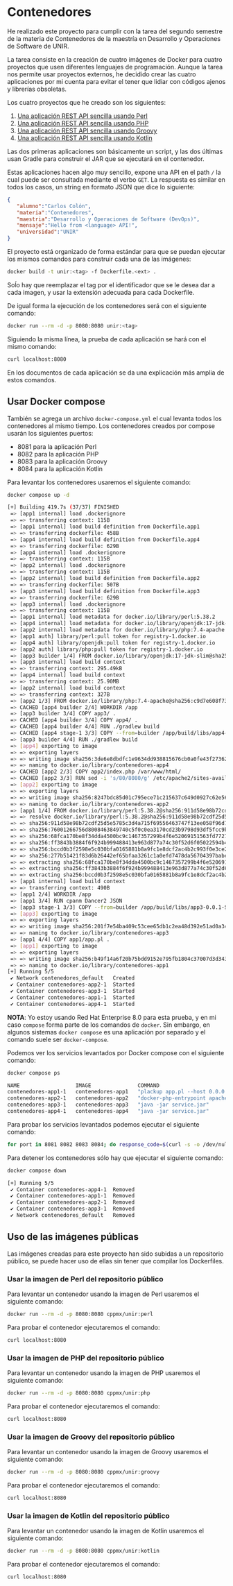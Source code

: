 # Contenedores

He realizado este proyecto para cumplir con la tarea del segundo semestre de la materia de Contenedores de la maestría en Desarrollo y Operaciones de Software de UNIR.

La tarea consiste en la creación de cuatro imágenes de Docker para cuatro proyectos que usen diferentes lenguajes de programación.
Aunque la tarea nos permite usar proyectos externos, he decidido crear las cuatro aplicaciones por mi cuenta para evitar el tener que lidiar con códigos ajenos y librerías obsoletas.

Los cuatro proyectos que he creado son los siguientes:

1. [Una aplicación REST API sencilla usando Perl](README_PERL.md)
2. [Una aplicación REST API sencilla usando PHP](RAEDME_PHP.md)
3. [Una aplicación REST API sencilla usando Groovy](README_GROOVY.md)
4. [Una aplicación REST API sencilla usando Kotlin](README_KOTLIN.md)

Las dos primeras aplicaciones son básicamente un script, y las dos últimas usan Gradle para construir el JAR que se ejecutará en el contenedor.

Estas aplicaciones hacen algo muy sencillo, expone una API en el path `/` la cual puede ser consultada mediante el verbo `GET`. La respuesta es similar en todos los casos, un string en formato JSON que dice lo siguiente:

```json
{
   "alumno":"Carlos Colón",
   "materia":"Contenedores",
   "maestria":"Desarrollo y Operaciones de Software (DevOps)",
   "mensaje":"Hello from <language> API!",
   "universidad":"UNIR"
}
```

El proyecto está organizado de forma estándar para que se puedan ejecutar los mismos comandos para construir cada una de las imágenes:

```bash
docker build -t unir:<tag> -f Dockerfile.<ext> .
```

Soĺo hay que reemplazar el tag por el identificador que se le desea dar a cada imagen, y usar la extensión adecuada para cada Dockerfile.

De igual forma la ejecución de los contenedores será con el siguiente comando:

```bash
docker run --rm -d -p 8080:8080 unir:<tag>
```

Siguiendo la misma línea, la prueba de cada aplicación se hará con el mismo comando:

```bash
curl localhost:8080
```

En los documentos de cada aplicación se da una explicación más amplia de estos comandos.

## Usar Docker compose

También se agrega un archivo `docker-compose.yml` el cual levanta todos los contenedores al mismo tiempo. Los contenedores creados por compose usarán los siguientes puertos:

- 8081 para la aplicación Perl
- 8082 para la aplicación PHP
- 8083 para la aplicación Groovy
- 8084 para la aplicación Kotlin

Para levantar los contenedores usaremos el siguiente comando:

```bash
docker compose up -d

[+] Building 419.7s (37/37) FINISHED                                                                  docker:default
 => [app1 internal] load .dockerignore                                                                          0.0s
 => => transferring context: 115B                                                                               0.0s
 => [app1 internal] load build definition from Dockerfile.app1                                                  0.1s
 => => transferring dockerfile: 458B                                                                            0.0s
 => [app4 internal] load build definition from Dockerfile.app4                                                  0.2s
 => => transferring dockerfile: 629B                                                                            0.0s
 => [app4 internal] load .dockerignore                                                                          0.3s
 => => transferring context: 115B                                                                               0.0s
 => [app2 internal] load .dockerignore                                                                          0.3s
 => => transferring context: 115B                                                                               0.0s
 => [app2 internal] load build definition from Dockerfile.app2                                                  0.4s
 => => transferring dockerfile: 507B                                                                            0.0s
 => [app3 internal] load build definition from Dockerfile.app3                                                  0.4s
 => => transferring dockerfile: 629B                                                                            0.0s
 => [app3 internal] load .dockerignore                                                                          0.4s
 => => transferring context: 115B                                                                               0.0s
 => [app1 internal] load metadata for docker.io/library/perl:5.38.2                                             2.7s
 => [app4 internal] load metadata for docker.io/library/openjdk:17-jdk-slim                                     1.4s
 => [app2 internal] load metadata for docker.io/library/php:7.4-apache                                          1.6s
 => [app1 auth] library/perl:pull token for registry-1.docker.io                                                0.0s
 => [app4 auth] library/openjdk:pull token for registry-1.docker.io                                             0.0s
 => [app2 auth] library/php:pull token for registry-1.docker.io                                                 0.0s
 => [app3 builder 1/4] FROM docker.io/library/openjdk:17-jdk-slim@sha256:aaa3b3cb27e3e520b8f116863d0580c438ed5  0.0s
 => [app3 internal] load build context                                                                          0.4s
 => => transferring context: 295.49kB                                                                           0.0s
 => [app4 internal] load build context                                                                          0.9s
 => => transferring context: 25.90MB                                                                            0.2s
 => [app2 internal] load build context                                                                          0.5s
 => => transferring context: 327B                                                                               0.0s
 => [app2 1/3] FROM docker.io/library/php:7.4-apache@sha256:c9d7e608f73832673479770d66aacc8100011ec751d1905ff6  0.0s
 => CACHED [app4 builder 2/4] WORKDIR /app                                                                      0.0s
 => [app3 builder 3/4] COPY app3/ .                                                                             0.5s
 => CACHED [app4 builder 3/4] COPY app4/ .                                                                      0.0s
 => CACHED [app4 builder 4/4] RUN ./gradlew build                                                               0.0s
 => CACHED [app4 stage-1 3/3] COPY --from=builder /app/build/libs/app4-0.0.1-SNAPSHOT.jar service.jar           0.0s
 => [app3 builder 4/4] RUN ./gradlew build                                                                     38.6s
 => [app4] exporting to image                                                                                   0.0s
 => => exporting layers                                                                                         0.0s
 => => writing image sha256:3de6e8dbdfc1e9634dd938815676cb0a0fe43f273622eb5b776df0b34b294089                    0.0s
 => => naming to docker.io/library/contenedores-app4                                                            0.0s
 => CACHED [app2 2/3] COPY app2/index.php /var/www/html/                                                        0.0s
 => CACHED [app2 3/3] RUN sed -i 's/80/8080/g' /etc/apache2/sites-available/000-default.conf /etc/apache2/port  0.0s
 => [app2] exporting to image                                                                                   0.0s
 => => exporting layers                                                                                         0.0s
 => => writing image sha256:8247bdc85d01c795ece71c215637c649d0927c62e56fcb1e2d21fd14650516eb                    0.0s
 => => naming to docker.io/library/contenedores-app2                                                            0.0s
 => [app1 1/4] FROM docker.io/library/perl:5.38.2@sha256:911d58e98b72cdf25d5e5785c3d4a715f69556463747f13ee058f  1.7s
 => => resolve docker.io/library/perl:5.38.2@sha256:911d58e98b72cdf25d5e5785c3d4a715f69556463747f13ee058f96d70  0.0s
 => => sha256:911d58e98b72cdf25d5e5785c3d4a715f69556463747f13ee058f96d70b7a529 6.88kB / 6.88kB                  0.0s
 => => sha256:76001266756d8008463849740c5f0c0ea3170cd23b9798d93df5fcc9bc08c5aa 5.15kB / 5.15kB                  0.0s
 => => sha256:68fca170be8f34dda4500bc9c1467357299b4f6e52069151563fd77278639458 135B / 135B                      0.2s
 => => sha256:ff3843b3884f6f924b999488413e963d877a74c30f52d6f05022594b4d7c79de 15.64MB / 15.64MB                1.1s
 => => sha256:bccd0b3f2598e5c030bfa0165881b8a9fc1e8dcf2ac4b2c993f0e3ce251fbc40 133B / 133B                      0.2s
 => => sha256:277b51421f83d6b26442ef65bfaa3261c1a0efd7478da56704397babe861e467 2.00kB / 2.00kB                  0.0s
 => => extracting sha256:68fca170be8f34dda4500bc9c1467357299b4f6e52069151563fd77278639458                       0.0s
 => => extracting sha256:ff3843b3884f6f924b999488413e963d877a74c30f52d6f05022594b4d7c79de                       0.4s
 => => extracting sha256:bccd0b3f2598e5c030bfa0165881b8a9fc1e8dcf2ac4b2c993f0e3ce251fbc40                       0.0s
 => [app1 internal] load build context                                                                          0.0s
 => => transferring context: 490B                                                                               0.0s
 => [app1 2/4] WORKDIR /app                                                                                     0.1s
 => [app1 3/4] RUN cpanm Dancer2 JSON                                                                         414.4s
 => [app3 stage-1 3/3] COPY --from=builder /app/build/libs/app3-0.0.1-SNAPSHOT.jar service.jar                  0.1s
 => [app3] exporting to image                                                                                   0.1s
 => => exporting layers                                                                                         0.1s
 => => writing image sha256:201f7e54ba409c53cee65db1c2ea48d392e51ad0a34b136bb609e86eba876c09                    0.0s
 => => naming to docker.io/library/contenedores-app3                                                            0.0s
 => [app1 4/4] COPY app1/app.pl .                                                                               0.1s
 => [app1] exporting to image                                                                                   0.5s
 => => exporting layers                                                                                         0.5s
 => => writing image sha256:b49f14a6f20b75bdd9152e795fb1804c37007d3d3434ac024814adb6e4dd95de                    0.0s
 => => naming to docker.io/library/contenedores-app1                                                            0.0s
[+] Running 5/5
 ✔ Network contenedores_default   Created                                                                       0.2s 
 ✔ Container contenedores-app2-1  Started                                                                       0.1s 
 ✔ Container contenedores-app3-1  Started                                                                       0.1s 
 ✔ Container contenedores-app1-1  Started                                                                       0.1s 
 ✔ Container contenedores-app4-1  Started                                                                       0.1s
```

**NOTA**: Yo estoy usando Red Hat Enterprise 8.0 para esta prueba, y en mi caso `compose` forma parte de los comandos de `docker`. Sin embargo, en algunos sistemas `docker compose` es una aplicación por separado y el comando suele ser `docker-compose`.

Podemos ver los servicios levantados por Docker compose con el siguiente comando:

```bash
docker compose ps

NAME                  IMAGE               COMMAND                                       SERVICE   CREATED          STATUS          PORTS
contenedores-app1-1   contenedores-app1   "plackup app.pl --host 0.0.0.0 --port 8080"   app1      10 minutes ago   Up 10 minutes   0.0.0.0:8081->8080/tcp, :::8081->8080/tcp
contenedores-app2-1   contenedores-app2   "docker-php-entrypoint apache2-foreground"    app2      10 minutes ago   Up 10 minutes   80/tcp, 0.0.0.0:8082->8080/tcp, :::8082->8080/tcp
contenedores-app3-1   contenedores-app3   "java -jar service.jar"                       app3      10 minutes ago   Up 10 minutes   0.0.0.0:8083->8080/tcp, :::8083->8080/tcp
contenedores-app4-1   contenedores-app4   "java -jar service.jar"                       app4      10 minutes ago   Up 10 minutes   0.0.0.0:8084->8080/tcp, :::8084->8080/tcp
```

Para probar los servicios levantados podemos ejecutar el siguiente comando:

```bash
for port in 8081 8082 8083 8084; do response_code=$(curl -s -o /dev/null -w "%{http_code}" localhost:$port) && [ "$response_code" -eq 200 ] || { echo "Error en el puerto $port (HTTP $response_code)"; exit 1; }; done
```

Para detener los contenedores sólo hay que ejecutar el siguiente comando:

```bash
docker compose down

[+] Running 5/5
 ✔ Container contenedores-app4-1  Removed                                                       0.3s 
 ✔ Container contenedores-app1-1  Removed                                                      10.2s 
 ✔ Container contenedores-app2-1  Removed                                                       1.2s 
 ✔ Container contenedores-app3-1  Removed                                                       0.3s 
 ✔ Network contenedores_default   Removed                                                       0.1s
```

## Uso de las imágenes públicas

Las imágenes creadas para este proyecto han sido subidas a un repositorio público, se puede hacer uso de ellas sin tener que compilar los Dockerfiles.

### Usar la imagen de Perl del repositorio público

Para levantar un contenedor usando la imagen de Perl usaremos el siguiente comando:

```bash
docker run --rm -d -p 8080:8080 cppmx/unir:perl
```

Para probar el contenedor ejecutaremos el comando:

```bash
curl localhost:8080
```

### Usar la imagen de PHP del repositorio público

Para levantar un contenedor usando la imagen de PHP usaremos el siguiente comando:

```bash
docker run --rm -d -p 8080:8080 cppmx/unir:php
```

Para probar el contenedor ejecutaremos el comando:

```bash
curl localhost:8080
```

### Usar la imagen de Groovy del repositorio público

Para levantar un contenedor usando la imagen de Groovy usaremos el siguiente comando:

```bash
docker run --rm -d -p 8080:8080 cppmx/unir:groovy
```

Para probar el contenedor ejecutaremos el comando:

```bash
curl localhost:8080
```

### Usar la imagen de Kotlin del repositorio público

Para levantar un contenedor usando la imagen de Kotlin usaremos el siguiente comando:

```bash
docker run --rm -d -p 8080:8080 cppmx/unir:kotlin
```

Para probar el contenedor ejecutaremos el comando:

```bash
curl localhost:8080
```
